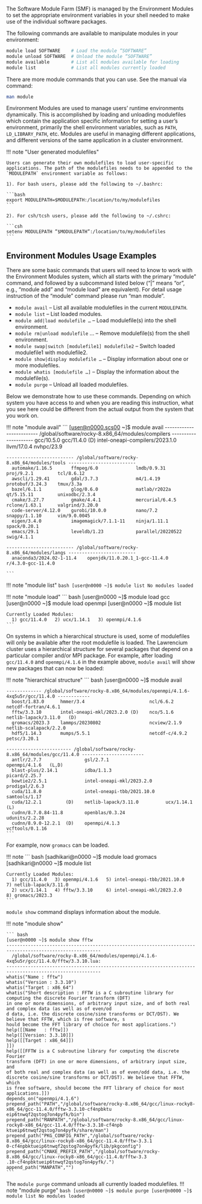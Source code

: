 The Software Module Farm (SMF) is managed by the Environment Modules to set the appropriate environment variables in your shell needed to make use of the individual software packages. 

The following commands are available to manipulate modules in your environment:

```bash
module load SOFTWARE    # Load the module “SOFTWARE”
module unload SOFTWARE  # Unload the module “SOFTWARE”
module available        # List all modules available for loading
module list             # List all modules currently loaded
```
There are more module commands that you can use. See the manual via command:

```bash
man module
```

Environment Modules are used to manage users’ runtime environments dynamically. This is accomplished by loading and unloading modulefiles which contain the application specific information for setting a user’s environment, primarily the shell environment variables, such as `PATH`, `LD_LIBRARY_PATH`, etc. Modules are useful in managing different applications, and different versions of the same application in a cluster environment.

<!--
Environment Modules allow a user to integrate the user’s own application environment with the system provided application environment together, hence allow a common interface for simplicity, while still maintain the diversity and flexibility. This is accomplished by allowing different categories of modulefiles to be chained together. The first category of the modulefiles are provided and maintained by the HPCS group, which include the commonly used applications and libraries, such as compilers, math libraries, I/O libraries, data processing and visualization tools, etc. We use a hierarchical structure to maintain the cleanness without losing the flexibility of it. The second category of the modulefiles are automatically chained for the group of users who belong to the same group on the cluster, if the modulefiles exist in the designated directory. This allows the same group of users to share some of the common applications that they use for collaboration and saves spaces. Normally the user group maintains these modulefiles. But HPCS can also provide assistance under support agreement and per request basis. The third category of the modulefiles can also be chained on demand by a user if the user chooses to use Environment Modules to manage user specific applications as well. To do that, user needs to append the location of the modulefiles to the environment variable `MODULEPATH`. This can be done in one of the following ways:
-->

!!! note "User generated modulefiles"

    Users can generate their own modulefiles to load user-specific applications. The path of the modulefiles needs to be appended to the `MODULEPATH` environment variable as follows:

    1). For bash users, please add the following to ~/.bashrc:

    ```bash
    export MODULEPATH=$MODULEPATH:/location/to/my/modulefiles
    ```

    2). For csh/tcsh users, please add the following to ~/.cshrc:

    ```csh
    setenv MODULEPATH ”$MODULEPATH”:/location/to/my/modulefiles
    ```

## Environment Modules Usage Examples
There are some basic commands that users will need to know to work with the Environment Modules system, which all starts with the primary “module” command, and followed by a subcommand listed below (“|” means “or”, e.g., “module add” and “module load” are equivalent). For detail usage instruction of the “module” command please run “man module”.

* `module avail` – List all available modulefiles in the current `MODULEPATH`.
* `module list` – List loaded modules.
* `module add|load modulefile …` – Load modulefile(s) into the shell environment.
* `module rm|unload modulefile` … – Remove modulefile(s) from the shell environment.
* `module swap|switch [modulefile1] modulefile2` – Switch loaded modulefile1 with modulefile2.
* `module show|display modulefile …` – Display information about one or more modulefiles.
* `module whatis [modulefile …]` – Display the information about the modulefile(s).
* `module purge` – Unload all loaded modulefiles.

Below we demonstrate how to use these commands. Depending on which system you have access to and when you are reading this instruction, what you see here could be different from the actual output from the system that you work on. 

!!! note "module avail"
    ```
    [user@n0000.scs00 ~]$ module avail
    ------------------------- /global/software/rocky-8.x86_64/modules/compilers ---------------------
      gcc/10.5.0    gcc/11.4.0 (D)    intel-oneapi-compilers/2023.1.0    llvm/17.0.4    nvhpc/23.9

    ------------------------- /global/software/rocky-8.x86_64/modules/tools -------------------------
      automake/1.16.5       ffmpeg/6.0              lmdb/0.9.31          proj/9.2.1         tcl/8.6.12
      awscli/1.29.41        gdal/3.7.3              m4/1.4.19            protobuf/3.24.3    tmux/3.3a
      bazel/6.1.1           glog/0.6.0              matlab/r2022a        qt/5.15.11         unixodbc/2.3.4
      cmake/3.27.7          gmake/4.4.1             mercurial/6.4.5      rclone/1.63.1      valgrind/3.20.0
      code-server/4.12.0    gurobi/10.0.0           nano/7.2             snappy/1.1.10      vim/9.0.0045
      eigen/3.4.0           imagemagick/7.1.1-11    ninja/1.11.1         spack/0.20.1
      emacs/29.1            leveldb/1.23            parallel/20220522    swig/4.1.1

    ------------------------- /global/software/rocky-8.x86_64/modules/langs -------------------------
      anaconda3/2024.02-1-11.4    openjdk/11.0.20.1_1-gcc-11.4.0        r/4.3.0-gcc-11.4.0

    ```

!!! note "module list"
    ``` bash
    [user@n0000 ~]$ module list
    No modules loaded
    ```

!!! note "module load"
    ``` bash
    [user@n0000 ~]$ module load gcc
    [user@n0000 ~]$ module load openmpi
    [user@n0000 ~]$ module list

    Currently Loaded Modules:
      1) gcc/11.4.0   2) ucx/1.14.1   3) openmpi/4.1.6
    ```

On systems in which a hierarchical structure is used, some of modulefiles will only be available after the root modulefile is loaded. The Lawrencium cluster uses a hierarchical structure for several packages that depend on a particular compiler and/or MPI package. For example, after loading `gcc/11.4.0` and `openmpi/4.1.6` in the example above, `module avail` will show new packages that can now be loaded:

!!! note "hierarchical structure"
    ``` bash
    [user@n0000 ~]$ module avail

    ------------- /global/software/rocky-8.x86_64/modules/openmpi/4.1.6-4xq5u5r/gcc/11.4.0 ------------
      boost/1.83.0      hmmer/3.4                        ncl/6.6.2         netcdf-fortran/4.6.1
      fftw/3.3.10       intel-oneapi-mkl/2023.2.0 (D)    nco/5.1.6         netlib-lapack/3.11.0   (D)
      gromacs/2023.3    lammps/20230802                  ncview/2.1.9      netlib-scalapack/2.2.0
      hdf5/1.14.3       mumps/5.5.1                      netcdf-c/4.9.2    petsc/3.20.1

    ------------------------ /global/software/rocky-8.x86_64/modules/gcc/11.4.0 -----------------------
      antlr/2.7.7                gsl/2.7.1                     openmpi/4.1.6   (L,D)
      blast-plus/2.14.1          idba/1.1.3                    picard/2.25.7
      bowtie2/2.5.1              intel-oneapi-mkl/2023.2.0     prodigal/2.6.3
      cuda/11.8.0                intel-oneapi-tbb/2021.10.0    samtools/1.17
      cuda/12.2.1         (D)    netlib-lapack/3.11.0          ucx/1.14.1      (L)
      cudnn/8.7.0.84-11.8        openblas/0.3.24               udunits/2.2.28
      cudnn/8.9.0-12.2.1  (D)    openmpi/4.1.3                 vcftools/0.1.16
    ```

For example, now `gromacs` can be loaded.

!!! note 
    ``` bash
    [sadhikari@n0000 ~]$ module load gromacs
    [sadhikari@n0000 ~]$ module list

    Currently Loaded Modules:
      1) gcc/11.4.0   3) openmpi/4.1.6   5) intel-oneapi-tbb/2021.10.0   7) netlib-lapack/3.11.0
      2) ucx/1.14.1   4) fftw/3.3.10     6) intel-oneapi-mkl/2023.2.0    8) gromacs/2023.3
    ```

`module show` command displays information about the module.

!!! note "module show"

    ``` bash
    [user@n0000 ~]$ module show fftw
    ---------------------------------------------------------------------------------------------------------
      /global/software/rocky-8.x86_64/modules/openmpi/4.1.6-4xq5u5r/gcc/11.4.0/fftw/3.3.10.lua:
    ---------------------------------------------------------------------------------------------------------
    whatis("Name : fftw")
    whatis("Version : 3.3.10")
    whatis("Target : x86_64")
    whatis("Short description : FFTW is a C subroutine library for computing the discrete Fourier transform (DFT)
    in one or more dimensions, of arbitrary input size, and of both real and complex data (as well as of even/od
    d data, i.e. the discrete cosine/sine transforms or DCT/DST). We believe that FFTW, which is free software, s
    hould become the FFT library of choice for most applications.")
    help([[Name   : fftw]])
    help([[Version: 3.3.10]])
    help([[Target : x86_64]])
    ]])
    help([[FFTW is a C subroutine library for computing the discrete Fourier
    transform (DFT) in one or more dimensions, of arbitrary input size, and
    of both real and complex data (as well as of even/odd data, i.e. the
    discrete cosine/sine transforms or DCT/DST). We believe that FFTW, which
    is free software, should become the FFT library of choice for most
    applications.]])
    depends_on("openmpi/4.1.6")
    prepend_path("PATH","/global/software/rocky-8.x86_64/gcc/linux-rocky8-x86_64/gcc-11.4.0/fftw-3.3.10-cf4npbktu
    eip6tnwqf2qstog7on4pyfk/bin")
    prepend_path("MANPATH","/global/software/rocky-8.x86_64/gcc/linux-rocky8-x86_64/gcc-11.4.0/fftw-3.3.10-cf4npb
    ktueip6tnwqf2qstog7on4pyfk/share/man")
    prepend_path("PKG_CONFIG_PATH","/global/software/rocky-8.x86_64/gcc/linux-rocky8-x86_64/gcc-11.4.0/fftw-3.3.1
    0-cf4npbktueip6tnwqf2qstog7on4pyfk/lib/pkgconfig")
    prepend_path("CMAKE_PREFIX_PATH","/global/software/rocky-8.x86_64/gcc/linux-rocky8-x86_64/gcc-11.4.0/fftw-3.3
    .10-cf4npbktueip6tnwqf2qstog7on4pyfk/.")
    append_path("MANPATH","")
    ```

The `module purge` command unloads all currently loaded modulefiles.
!!! note "module purge" 
    ``` bash
    [user@n0000 ~]$ module purge
    [user@n0000 ~]$ module list
    No modules loaded
    ```
